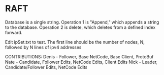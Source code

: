# RAFT
<p>
Database is a single string. Operation 1 is "Append," which appends a string to the database. Operation 2 is delete, which deletes from a defined index forward.
</p>
<p>
Edit ipSet.txt to test. The first line should be the number of nodes, N, followed by N lines of ipv4 addresses
</p>
<p>
CONTRIBUTIONS:
  Denis - Follower, Base NetCode, Base Client, ProtoBuf
  Nate - Candidate, Follower Edits, NetCode Edits, Client Edits
  Nick - Leader, Candidate/Follower Edits, NetCode Edits
</p>
